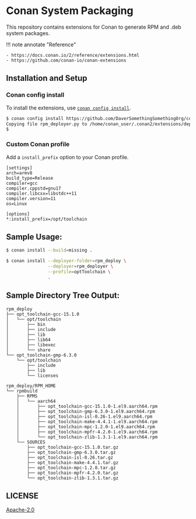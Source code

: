 # Conan System Packaging

This repository contains extensions for Conan to generate RPM and .deb
system packages.

!!! note annotate "Reference"

    - https://docs.conan.io/2/reference/extensions.html
    - https://github.com/conan-io/conan-extensions

## Installation and Setup

### Conan config install

To install the extensions, use [`conan config install`](https://docs.conan.io/2/reference/commands/config.html#conan-config-install).

```bash
$ conan config install https://github.com/DaverSomethingSomethingOrg/conan-system-packaging.git
Copying file rpm_deployer.py to /home/conan_user/.conan2/extensions/deployers
$ 
```

### Custom Conan profile

Add a `install_prefix` option to your Conan profile.

```none hl_lines="10-11" title="~/.conan2/profiles/optPrefix"
[settings]
arch=armv8
build_type=Release
compiler=gcc
compiler.cppstd=gnu17
compiler.libcxx=libstdc++11
compiler.version=11
os=Linux

[options]
*:install_prefix=/opt/toolchain
```

## Sample Usage:

```bash
$ conan install --build=missing .

$ conan install --deployer-folder=rpm_deploy \
                --deployer=rpm_deployer \
                --profile=optToolchain \
                .
```

## Sample Directory Tree Output:

```none
rpm_deploy
├── opt_toolchain-gcc-15.1.0
│   └── opt/toolchain
│       ├── bin
│       ├── include
│       ├── lib
│       ├── lib64
│       ├── libexec
│       └── share
└── opt_toolchain-gmp-6.3.0
    └── opt/toolchain
        ├── include
        ├── lib
        └── licenses
```

```none
rpm_deploy/RPM_HOME
└── rpmbuild
    ├── RPMS
    │   └── aarch64
    │       ├── opt_toolchain-gcc-15.1.0-1.el9.aarch64.rpm
    │       ├── opt_toolchain-gmp-6.3.0-1.el9.aarch64.rpm
    │       ├── opt_toolchain-isl-0.26-1.el9.aarch64.rpm
    │       ├── opt_toolchain-make-4.4.1-1.el9.aarch64.rpm
    │       ├── opt_toolchain-mpc-1.2.0-1.el9.aarch64.rpm
    │       ├── opt_toolchain-mpfr-4.2.0-1.el9.aarch64.rpm
    │       └── opt_toolchain-zlib-1.3.1-1.el9.aarch64.rpm
    └── SOURCES
        ├── opt_toolchain-gcc-15.1.0.tar.gz
        ├── opt_toolchain-gmp-6.3.0.tar.gz
        ├── opt_toolchain-isl-0.26.tar.gz
        ├── opt_toolchain-make-4.4.1.tar.gz
        ├── opt_toolchain-mpc-1.2.0.tar.gz
        ├── opt_toolchain-mpfr-4.2.0.tar.gz
        └── opt_toolchain-zlib-1.3.1.tar.gz
```

## LICENSE

[Apache-2.0](LICENSE.txt)
